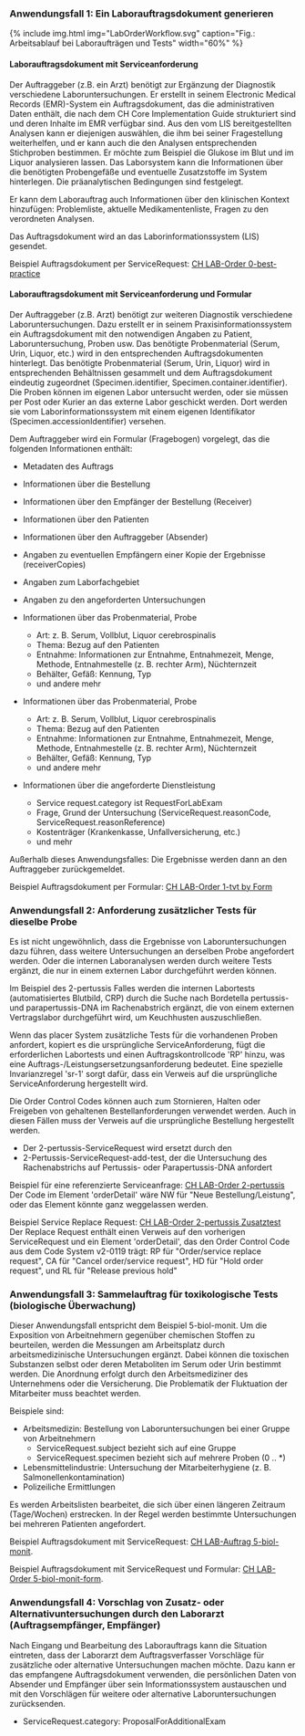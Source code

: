 <!-- markdownlint-disable MD001 MD033 MD041 -->
<!--
╭───────────────────── UC-german  ──────────────────────────╮
│  UC-english is original, german and french are dependent  │
╰───────────────────────────────────────────────────────────╯
-->
### Anwendungsfall 1: Ein Laborauftragsdokument generieren

{% include img.html img="LabOrderWorkflow.svg" caption="Fig.: Arbeitsablauf bei Laboraufträgen und Tests" width="60%" %}

#### Laborauftragsdokument mit Serviceanforderung

Der Auftraggeber (z.B. ein Arzt) benötigt zur Ergänzung der Diagnostik verschiedene Laboruntersuchungen. Er erstellt in seinem Electronic Medical Records (EMR)-System ein Auftragsdokument, das die administrativen Daten enthält, die nach dem CH Core Implementation Guide strukturiert sind und deren Inhalte im EMR verfügbar sind. Aus den vom LIS bereitgestellten Analysen kann er diejenigen auswählen, die ihm bei seiner Fragestellung weiterhelfen, und er kann auch die den Analysen entsprechenden Stichproben bestimmen. Er möchte zum Beispiel die Glukose im Blut und im Liquor analysieren lassen. Das Laborsystem kann die Informationen über die benötigten Probengefäße und eventuelle Zusatzstoffe im System hinterlegen. Die präanalytischen Bedingungen sind festgelegt.

Er kann dem Laborauftrag auch Informationen über den klinischen Kontext hinzufügen: Problemliste, aktuelle Medikamentenliste, Fragen zu den verordneten Analysen.

Das Auftragsdokument wird an das Laborinformationssystem (LIS) gesendet.

Beispiel Auftragsdokument per ServiceRequest: [CH LAB-Order 0-best-practice](Bundle-0-best-practice-document-with-sr.html)

#### Laborauftragsdokument mit Serviceanforderung und Formular

Der Auftraggeber (z.B. Arzt) benötigt zur weiteren Diagnostik verschiedene Laboruntersuchungen. Dazu erstellt er in seinem Praxisinformationssystem ein Auftragsdokument mit den notwendigen Angaben zu Patient, Laboruntersuchung, Proben usw. Das benötigte Probenmaterial (Serum, Urin, Liquor, etc.) wird in den entsprechenden Auftragsdokumenten hinterlegt. Das benötigte Probenmaterial (Serum, Urin, Liquor) wird in entsprechenden Behältnissen gesammelt und dem Auftragsdokument eindeutig zugeordnet (Specimen.identifier, Specimen.container.identifier). Die Proben können im eigenen Labor untersucht werden, oder sie müssen per Post oder Kurier an das externe Labor geschickt werden. Dort werden sie vom Laborinformationssystem mit einem eigenen Identifikator (Specimen.accessionIdentifier) versehen.

Dem Auftraggeber wird ein Formular (Fragebogen) vorgelegt, das die folgenden Informationen enthält:

* Metadaten des Auftrags
* Informationen über die Bestellung
* Informationen über den Empfänger der Bestellung (Receiver)
* Informationen über den Patienten
* Informationen über den Auftraggeber (Absender)
* Angaben zu eventuellen Empfängern einer Kopie der Ergebnisse (receiverCopies)
* Angaben zum Laborfachgebiet
* Angaben zu den angeforderten Untersuchungen
* Informationen über das Probenmaterial, Probe
  * Art: z. B. Serum, Vollblut, Liquor cerebrospinalis
  * Thema: Bezug auf den Patienten
  * Entnahme: Informationen zur Entnahme, Entnahmezeit, Menge, Methode, Entnahmestelle (z. B. rechter Arm), Nüchternzeit
  * Behälter, Gefäß: Kennung, Typ
  * und andere mehr

* Informationen über das Probenmaterial, Probe
  * Art: z. B. Serum, Vollblut, Liquor cerebrospinalis
  * Thema: Bezug auf den Patienten
  * Entnahme: Informationen zur Entnahme, Entnahmezeit, Menge, Methode, Entnahmestelle (z. B. rechter Arm), Nüchternzeit
  * Behälter, Gefäß: Kennung, Typ
  * und andere mehr

* Informationen über die angeforderte Dienstleistung
  * Service request.category ist RequestForLabExam
  * Frage, Grund der Untersuchung (ServiceRequest.reasonCode, ServiceRequest.reasonReference)
  * Kostenträger (Krankenkasse, Unfallversicherung, etc.)
  * und mehr

Außerhalb dieses Anwendungsfalles: Die Ergebnisse werden dann an den Auftraggeber zurückgemeldet.

Beispiel Auftragsdokument per Formular: [CH LAB-Order 1-tvt by Form](Bundle-1-tvt-document-with-sr-and-form.html)

### Anwendungsfall 2: Anforderung zusätzlicher Tests für dieselbe Probe

Es ist nicht ungewöhnlich, dass die Ergebnisse von Laboruntersuchungen dazu führen, dass weitere Untersuchungen an derselben Probe angefordert werden. Oder die internen Laboranalysen werden durch weitere Tests ergänzt, die nur in einem externen Labor durchgeführt werden können.

Im Beispiel des 2-pertussis Falles werden die internen Labortests (automatisiertes Blutbild, CRP) durch die Suche nach Bordetella pertussis- und parapertussis-DNA im Rachenabstrich ergänzt, die von einem externen Vertragslabor durchgeführt wird, um Keuchhusten auszuschließen.

Wenn das placer System zusätzliche Tests für die vorhandenen Proben anfordert, kopiert es die ursprüngliche ServiceAnforderung, fügt die erforderlichen Labortests und einen Auftragskontrollcode 'RP' hinzu, was eine Auftrags-/Leistungsersetzungsanforderung bedeutet. Eine spezielle Invarianzregel 'sr-1' sorgt dafür, dass ein Verweis auf die ursprüngliche ServiceAnforderung hergestellt wird.

Die Order Control Codes können auch zum Stornieren, Halten oder Freigeben von gehaltenen Bestellanforderungen verwendet werden. Auch in diesen Fällen muss der Verweis auf die ursprüngliche Bestellung hergestellt werden.

* Der 2-pertussis-ServiceRequest wird ersetzt durch den
* 2-Pertussis-ServiceRequest-add-test, der die Untersuchung des Rachenabstrichs auf Pertussis- oder Parapertussis-DNA anfordert

Beispiel für eine referenzierte Serviceanfrage: [CH LAB-Order 2-pertussis](ServiceRequest-2-pertussis-service-request.html) Der Code im Element 'orderDetail' wäre NW für "Neue Bestellung/Leistung", oder das Element könnte ganz weggelassen werden.

Beispiel Service Replace Request: [CH LAB-Order 2-pertussis Zusatztest](ServiceRequest-2-pertussis-service-request-add-test.html)
Der Replace Request enthält einen Verweis auf den vorherigen ServiceRequest und ein Element 'orderDetail', das den Order Control Code aus dem Code System v2-0119 trägt: RP für "Order/service replace request", CA für "Cancel order/service request", HD für "Hold order request", und RL für "Release previous hold"

### Anwendungsfall 3: Sammelauftrag für toxikologische Tests (biologische Überwachung)

Dieser Anwendungsfall entspricht dem Beispiel 5-biol-monit. Um die Exposition von Arbeitnehmern gegenüber chemischen Stoffen zu beurteilen, werden die Messungen am Arbeitsplatz durch arbeitsmedizinische Untersuchungen ergänzt. Dabei können die toxischen Substanzen selbst oder deren Metaboliten im Serum oder Urin bestimmt werden. Die Anordnung erfolgt durch den Arbeitsmediziner des Unternehmens oder die Versicherung. Die Problematik der Fluktuation der Mitarbeiter muss beachtet werden.

Beispiele sind:

* Arbeitsmedizin: Bestellung von Laboruntersuchungen bei einer Gruppe von Arbeitnehmern
  * ServiceRequest.subject bezieht sich auf eine Gruppe
  * ServiceRequest.specimen bezieht sich auf mehrere Proben (0 .. *)
* Lebensmittelindustrie: Untersuchung der Mitarbeiterhygiene (z. B. Salmonellenkontamination)
* Polizeiliche Ermittlungen

Es werden Arbeitslisten bearbeitet, die sich über einen längeren Zeitraum (Tage/Wochen) erstrecken. In der Regel werden bestimmte Untersuchungen bei mehreren Patienten angefordert.

Beispiel Auftragsdokument mit ServiceRequest: [CH LAB-Auftrag 5-biol-monit](Bundle-5-biol-monit-document-with-sr.html).

Beispiel Auftragsdokument mit ServiceRequest und Formular: [CH LAB-Order 5-biol-monit-form](Bundle-5-biol-monit-document-with-sr-and-form.html).

### Anwendungsfall 4: Vorschlag von Zusatz- oder Alternativuntersuchungen durch den Laborarzt (Auftragsempfänger, Empfänger)

Nach Eingang und Bearbeitung des Laborauftrags kann die Situation eintreten, dass der Laborarzt dem Auftragsverfasser Vorschläge für zusätzliche oder alternative Untersuchungen machen möchte. Dazu kann er das empfangene Auftragsdokument verwenden, die persönlichen Daten von Absender und Empfänger über sein Informationssystem austauschen und mit den Vorschlägen für weitere oder alternative Laboruntersuchungen zurücksenden.

* ServiceRequest.category: ProposalForAdditionalExam
